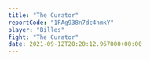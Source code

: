 ```yaml
---
title: "The Curator"
reportCode: "1FAg938n7dc4hmkY"
player: "Billes"
fight: "The Curator"
date: 2021-09-12T20:20:12.967000+00:00
---
```

